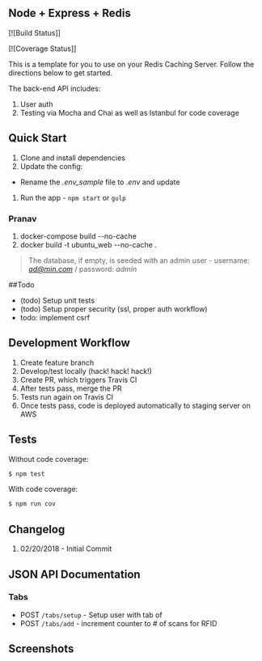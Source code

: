 ## Node + Express + Redis

[![Build Status]]

[![Coverage Status]]

This is a template for you to use on your Redis Caching Server. Follow the directions below to get started.


The back-end API includes:

1. User auth
1. Testing via Mocha and Chai as well as Istanbul for code coverage

## Quick Start

1. Clone and install dependencies
1. Update the config:
  - Rename the *.env_sample* file to *.env* and update
1. Run the app - `npm start` or `gulp`

### Pranav

1. docker-compose build --no-cache
1. docker build -t ubuntu_web --no-cache .

> The database, if empty, is seeded with an admin user - username: *ad@min.com* / password: *admin*

##Todo

- (todo) Setup unit tests
- (todo) Setup proper security (ssl, proper auth workflow)
- todo: implement csrf

## Development Workflow

1. Create feature branch
1. Develop/test locally (hack! hack! hack!)
1. Create PR, which triggers Travis CI
1. After tests pass, merge the PR
1. Tests run again on Travis CI
1. Once tests pass, code is deployed automatically to staging server on AWS

## Tests

Without code coverage:

```sh
$ npm test
```

With code coverage:

```sh
$ npm run cov
```

## Changelog

1. 02/20/2018 - Initial Commit

## JSON API Documentation


### Tabs

- POST `/tabs/setup` - Setup user with tab of
- POST `/tabs/add` - increment counter to # of scans for RFID



## Screenshots
